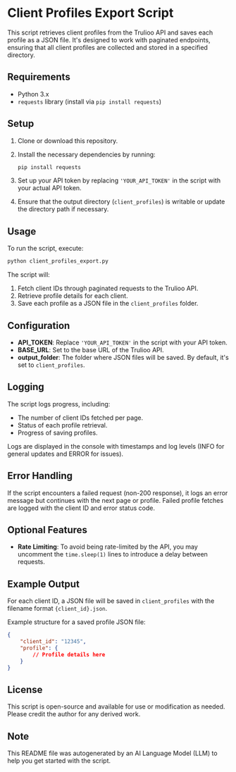 
# Client Profiles Export Script

This script retrieves client profiles from the Trulioo API and saves each profile as a JSON file. It's designed to work with paginated endpoints, ensuring that all client profiles are collected and stored in a specified directory.

## Requirements

- Python 3.x
- `requests` library (install via `pip install requests`)

## Setup

1. Clone or download this repository.
2. Install the necessary dependencies by running:
   ```bash
   pip install requests
   ```

3. Set up your API token by replacing `'YOUR_API_TOKEN'` in the script with your actual API token.

4. Ensure that the output directory (`client_profiles`) is writable or update the directory path if necessary.

## Usage

To run the script, execute:

```bash
python client_profiles_export.py
```

The script will:

1. Fetch client IDs through paginated requests to the Trulioo API.
2. Retrieve profile details for each client.
3. Save each profile as a JSON file in the `client_profiles` folder.

## Configuration

- **API_TOKEN**: Replace `'YOUR_API_TOKEN'` in the script with your API token.
- **BASE_URL**: Set to the base URL of the Trulioo API.
- **output_folder**: The folder where JSON files will be saved. By default, it's set to `client_profiles`.

## Logging

The script logs progress, including:

- The number of client IDs fetched per page.
- Status of each profile retrieval.
- Progress of saving profiles.

Logs are displayed in the console with timestamps and log levels (INFO for general updates and ERROR for issues).

## Error Handling

If the script encounters a failed request (non-200 response), it logs an error message but continues with the next page or profile. Failed profile fetches are logged with the client ID and error status code.

## Optional Features

- **Rate Limiting**: To avoid being rate-limited by the API, you may uncomment the `time.sleep(1)` lines to introduce a delay between requests.

## Example Output

For each client ID, a JSON file will be saved in `client_profiles` with the filename format `{client_id}.json`.

Example structure for a saved profile JSON file:

```json
{
    "client_id": "12345",
    "profile": {
        // Profile details here
    }
}
```

## License

This script is open-source and available for use or modification as needed. Please credit the author for any derived work.


## Note

This README file was autogenerated by an AI Language Model (LLM) to help you get started with the script.